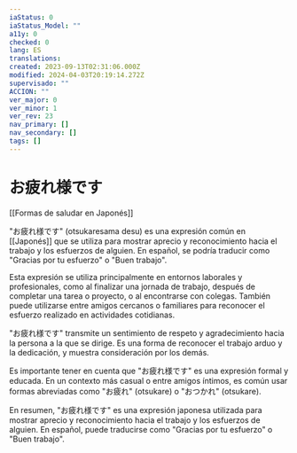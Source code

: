 ```yaml
---
iaStatus: 0
iaStatus_Model: ""
a11y: 0
checked: 0
lang: ES
translations: 
created: 2023-09-13T02:31:06.000Z
modified: 2024-04-03T20:19:14.272Z
supervisado: ""
ACCION: ""
ver_major: 0
ver_minor: 1
ver_rev: 23
nav_primary: []
nav_secondary: []
tags: []
---
```

# お疲れ様です
[[Formas de saludar en Japonés]]

"お疲れ様です" (otsukaresama desu) es una expresión común en [[Japonés]] que se utiliza para mostrar aprecio y reconocimiento hacia el trabajo y los esfuerzos de alguien. En español, se podría traducir como "Gracias por tu esfuerzo" o "Buen trabajo".

Esta expresión se utiliza principalmente en entornos laborales y profesionales, como al finalizar una jornada de trabajo, después de completar una tarea o proyecto, o al encontrarse con colegas. También puede utilizarse entre amigos cercanos o familiares para reconocer el esfuerzo realizado en actividades cotidianas.

"お疲れ様です" transmite un sentimiento de respeto y agradecimiento hacia la persona a la que se dirige. Es una forma de reconocer el trabajo arduo y la dedicación, y muestra consideración por los demás.

Es importante tener en cuenta que "お疲れ様です" es una expresión formal y educada. En un contexto más casual o entre amigos íntimos, es común usar formas abreviadas como "お疲れ" (otsukare) o "おつかれ" (otsukare).

En resumen, "お疲れ様です" es una expresión japonesa utilizada para mostrar aprecio y reconocimiento hacia el trabajo y los esfuerzos de alguien. En español, puede traducirse como "Gracias por tu esfuerzo" o "Buen trabajo".